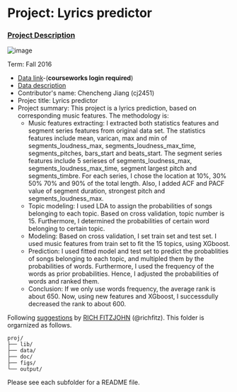 # Project: Lyrics predictor

### [Project Description](doc/Project4_desc.md)

![image](http://cdn.newsapi.com.au/image/v1/f7131c018870330120dbe4b73bb7695c?width=650)

Term: Fall 2016

+ [Data link](https://courseworks2.columbia.edu/courses/11849/files/folder/Project_Files?preview=763391)-(**courseworks login required**)
+ [Data description](doc/readme.html)
+ Contributor's name: Chencheng Jiang (cj2451)
+ Projec title: Lyrics predictor
+ Project summary: This project is a lyrics prediction, based on corresponding music features. The methodology is: 
	+ Music features extracting: I extracted both statistics features and segment series features from original data set. The statistics features include mean, varican, max and min of segments_loudness_max, segments_loudness_max_time, segments_pitches, bars_start and beats_start. The segment series features include 5 serieses of segments_loudness_max, segments_loudness_max_time, segment largest pitch and segments_timbre. For each series, I chose the location at 10%, 30% 50% 70% and 90% of the total length. Also, I added ACF and PACF value of segment duration, strongest pitch and segments_loudness_max. 
	+ Topic modeling: I used LDA to assign the probabilities of songs belonging to each topic. Based on cross validation, topic number is 15. Furthermore, I determined the probabilities of certain word belonging to certain topic. 
	+ Modeling: Based on cross validation, I set train set and test set. I used music features from train set to fit the 15 topics, using XGboost. 
	+ Prediction: I used fitted model and test set to predict the probablities of songs belonging to each topic, and multipled them by the probabilities of words. Furthermore, I used the frequency of the words as prior probabilities. Hence, I adjusted the probabilities of words and ranked them.
	+ Conclusion: If we only use words frequency, the average rank is about 650. Now, using new features and XGboost, I successdully decreased the rank to about 600. 
	
Following [suggestions](http://nicercode.github.io/blog/2013-04-05-projects/) by [RICH FITZJOHN](http://nicercode.github.io/about/#Team) (@richfitz). This folder is orgarnized as follows.

```
proj/
├── lib/
├── data/
├── doc/
├── figs/
└── output/
```

Please see each subfolder for a README file.
